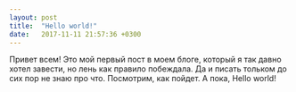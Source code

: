 ```yaml
---
layout: post
title:  "Hello world!"
date:   2017-11-11 21:57:36 +0300
---
```


Привет всем! Это мой первый пост в моем блоге, который я так давно хотел завести, но лень как правило побеждала. Да и писать тольком до сих пор не знаю про что. Посмотрим, как пойдет. А пока, Hello world!
